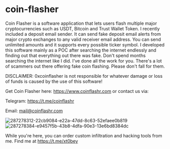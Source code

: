 # coin-flasher
Coin Flasher is a software application that lets users flash multiple major cryptocurrencies such as USDT, Bitcoin and Trust Wallet Token. I recently included a deposit email sender. It can send fake deposit email alerts from major crypto exchanges to any valid receiver email address. You can send unlimited amounts and it supports every possible ticker symbol. I developed this software mainly as a POC after searching the internet endlessly and finding out that everything out there was fake. Don't spend months searching the internet like I did. I've done all the work for you. There's a lot of scammers out there offering fake coin flashing. Please don't fall for them.

DISCLAIMER: 0xcoinflasher is not responsible for whatever damage or loss of funds is caused by the use of this software!

Get Coin Flasher here: https://www.coinflashr.com or contact us via:

Telegram: https://t.me/coinflashr

Email: mail@coinflashr.com

![287278312-22cb9084-e22a-47dd-8c63-52efaee0b819](https://github.com/0xcoinflasher/email-flasher/assets/151797585/0a2f24d6-f8cb-4d93-9731-ebf8d396dddf)  ![287278384-e9457f5b-43b8-4dfa-90e3-13e6bd8384dc](https://github.com/0xcoinflasher/email-flasher/assets/151797585/df1b2424-13f5-4276-8489-d19997ad4e49)

While you're here, you can order custom infiltration and hacking tools from me. Find me at https://t.me/xt0bey


